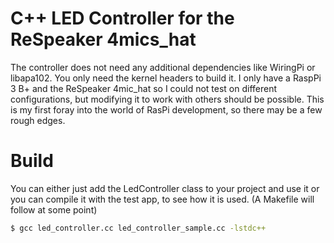 # C++ LED Controller for the ReSpeaker 4mics_hat

The controller does not need any additional dependencies like WiringPi or libapa102. You only need the kernel headers to build it. I only have a RaspPi 3 B+ and the ReSpeaker 4mic_hat so I could not test on different configurations, but modifying it to work with others should be possible. This is my first foray into the world of RasPi development, so there may be a few rough edges.


# Build
You can either just add the LedController class to your project and use it or you can compile it with the test app, to see how it is used. (A Makefile will follow at some point)
```sh
$ gcc led_controller.cc led_controller_sample.cc -lstdc++
```

